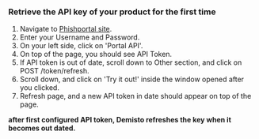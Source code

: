 ### Retrieve the API key of your product for the first time

1. Navigate to [Phishportal site](https://www.phishportal.com/).
2. Enter your Username and Password.
3. On your left side, click on 'Portal API'.
4. On top of the page, you should see API Token.
5. If API token is out of date, scroll down to Other section, and click on POST /token/refresh.
6. Scroll down, and click on 'Try it out!' inside the window opened after you clicked.
7. Refresh page, and a new API token in date should appear on top of the page.

**after first configured API token, Demisto refreshes the key when it becomes out dated.**
